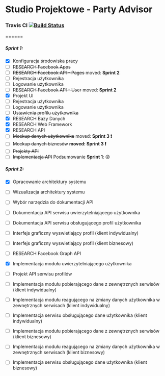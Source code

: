 # Studio Projektowe - Party Advisor
### Travis CI [![Build Status](https://travis-ci.org/muggin/Party_Advisor.svg?branch=master)](https://travis-ci.org/muggin/Party_Advisor)
======
##### Sprint 1:

- [X] Konfiguracja środowiska pracy
- [ ] ~~RESEARCH Facebook Apps~~
- [ ] ~~RESEARCH Facebook API - Pages~~ moved: **Sprint 2**
- [ ] Rejestracja użytkownika
- [ ] Logowanie użytkownika
- [ ] ~~RESEARCH Facebook API - User~~ moved: **Sprint 2**
- [x] Projekt UI
- [ ] Rejestracja użytkownika 
- [ ] Logowanie użytkownika
- [ ] ~~Ustawienia profilu użytkownika~~
- [x] RESEARCH Bazy Danych
- [x] RESEARCH Web Framework
- [x] RESEARCH API
- [ ] ~~Mockup danych użytkownika~~ moved: **Sprint 3 :exclamation:**
- [ ] ~~Mockup danych biznesów~~ **moved: Sprint 3 :exclamation:**
- [ ] ~~Projekty API~~
- [ ] ~~Implementacja API~~
Podsumowanie **Sprint 1**: :rage:

##### Sprint 2:

- [x] Opracowanie architektury systemu 
- [ ] Wizualizacja architektury systemu
- [ ] Wybór narzędzia do dokumentacji API
- [ ] Dokumentacja API serwisu uwierzytelniającego użytkownika
- [ ] Dokumentacja API serwisu obsługującego profil użytkownika
- [ ] Interfejs graficzny wyswietlający profil (klient indywidualny)
- [ ] Interfejs graficzny wyswietlający profil (klient biznesowy)
- [ ] RESEARCH Facebook Graph API
- [x] Implementacja modułu uwierzytelniającego użytkownika
- [ ] Projekt API serwisu profilów
- [ ] Implementacja modułu pobierającego dane z zewnętrznych serwisów (klient indywidualny)
- [ ] Implementacja modułu reagującego na zmiany danych użytkownika w zewnętrznych serwisach (klient indywidualny)
- [ ] Implementacja serwisu obsługującego dane użytkownika (klient indywidualny)
- [ ] Implementacja modułu pobierającego dane z zewnętrznych serwisów (klient biznesowy)
- [ ] Implementacja modułu reagującego na zmiany danych użytkownika w zewnętrznych serwisach (klient biznesowy)
- [ ] Implementacja serwisu obsługującego dane użytkownika (klient biznesowy)

